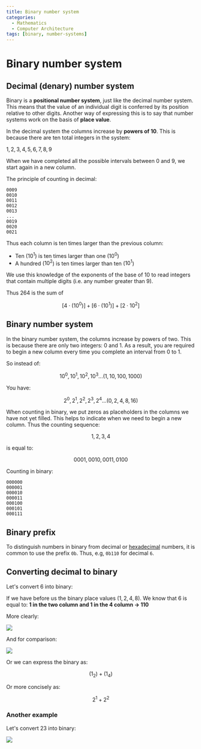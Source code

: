 ```yaml
---
title: Binary number system
categories:
  - Mathematics
  - Computer Architecture
tags: [binary, number-systems]
---
```


# Binary number system

## Decimal (denary) number system

Binary is a **positional number system**, just like the decimal number system.
This means that the value of an individual digit is conferred by its position
relative to other digits. Another way of expressing this is to say that number
systems work on the basis of **place value**.

In the decimal system the columns increase by **powers of 10**. This is because
there are ten total integers in the system:

$1, 2, 3, 4, 5, 6, 7, 8, 9$

When we have completed all the possible intervals between $0$ and $9$, we start
again in a new column.

The principle of counting in decimal:

```
0009
0010
0011
0012
0013
...
0019
0020
0021
```

Thus each column is ten times larger than the previous column:

- Ten ($10^1$) is ten times larger than one ($10^0$)
- A hundred ($10^2$) is ten times larger than ten ($10^1$)

We use this knowledge of the exponents of the base of 10 to read integers that
contain multiple digits (i.e. any number greater than 9).

Thus 264 is the sum of

$$[4 \cdot (10^0)] + [6 \cdot (10^1)] + [2 \cdot 10^2]  $$

## Binary number system

In the binary number system, the columns increase by powers of two. This is
because there are only two integers: 0 and 1. As a result, you are required to
begin a new column every time you complete an interval from 0 to 1.

So instead of:

$$ 10^0, 10^1, 10^2, 10^3 ... (1, 10, 100, 1000) $$

You have:

$$ 2^0, 2^1, 2^2, 2^3, 2^4... (0, 2, 4, 8, 16) $$

When counting in binary, we put zeros as placeholders in the columns we have not
yet filled. This helps to indicate when we need to begin a new column. Thus the
counting sequence:

$$ 1, 2, 3, 4 $$

is equal to:

$$ 0001, 0010, 0011, 0100 $$

Counting in binary:

```
000000
000001
000010
000011
000100
000101
000111
```

## Binary prefix

To distinguish numbers in binary from decimal or
[hexadecimal](Hexadecimal_number_system.md)
numbers, it is common to use the prefix `0b`. Thus, e.g, `0b110` for decimal
`6`.

## Converting decimal to binary

Let's convert 6 into binary:

If we have before us the binary place values ($1, 2, 4, 8$). We know that 6 is
equal to: **1 in the two column and 1 in the 4 column → 110**

More clearly:

![](../../img/Pasted_image_20220319135558.png)

And for comparison:

![](../../img/Pasted_image_20220319135805.png)

Or we can express the binary as:

$$ (1 _ 2) + (1 _ 4) $$

Or more concisely as:

$$ 2^1 + 2^2 $$

### Another example

Let's convert 23 into binary:

![](../../img/Pasted_image_20220319135823.png)
